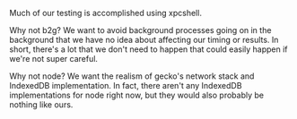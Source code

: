 Much of our testing is accomplished using xpcshell.

Why not b2g?  We want to avoid background processes going on in the background
that we have no idea about affecting our timing or results.  In short, there's
a lot that we don't need to happen that could easily happen if we're not super
careful.

Why not node?  We want the realism of gecko's network stack and IndexedDB
implementation.  In fact, there aren't any IndexedDB implementations for node
right now, but they would also probably be nothing like ours.
